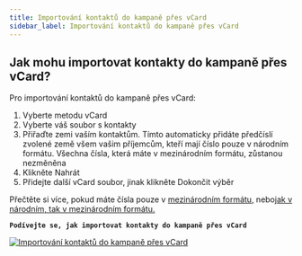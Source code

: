 ```yaml
---
title: Importování kontaktů do kampaně přes vCard
sidebar_label: Importování kontaktů do kampaně přes vCard
---
```


## Jak mohu importovat kontakty do kampaně přes vCard?
Pro importování kontaktů do kampaně přes vCard:
1.	Vyberte metodu vCard
2.	Vyberte váš soubor s kontakty
3.	Přiřaďte zemi vaším kontaktům. Tímto automaticky přidáte předčíslí zvolené země všem vašim příjemcům, kteří mají číslo pouze v národním formátu. Všechna čísla, která máte v mezinárodním formátu, zůstanou nezměněna
4.	Klikněte Nahrát
5.	Přidejte další vCard soubor, jinak klikněte Dokončit výběr

Přečtěte si více, pokud máte čísla pouze v [mezinárodním formátu,](assigning-country-to-contacts.md#mám-čísla-mých-kontaktů-pouze-v-národním-formátu) nebo[jak v národním, tak v mezinárodním formátu.](assigning-country-to-contacts.md#mám-čísla-mých-kontaktů-jak-v-národním-tak-v-mezinárodním-formátu)

**`Podívejte se, jak importovat kontakty do kampaně přes vCard`**

[![Importování kontaktů do kampaně přes vCard](https://img.youtube.com/vi/VyATC30WupE/hqdefault.jpg)](https://youtu.be/VyATC30WupE)
